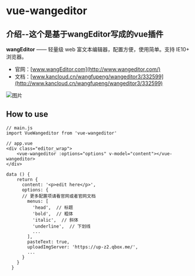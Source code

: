 # vue-wangeditor


## 介绍--这个是基于**wangEditor**写成的vue插件

**wangEditor** —— 轻量级 web 富文本编辑器，配置方便，使用简单。支持 IE10+ 浏览器。

- 官网：[www.wangEditor.com](http://www.wangeditor.com/)
- 文档：[www.kancloud.cn/wangfupeng/wangeditor3/332599](http://www.kancloud.cn/wangfupeng/wangeditor3/332599)

![图片](http://images2015.cnblogs.com/blog/138012/201705/138012-20170530202905633-1840158981.png)


## How to use

```
// main.js
import VueWangeditor from 'vue-wangeditor'
```
```
// app.vue
<div class="editor_wrap">
    <vue-wangeditor :options="options" v-model="content"></vue-wangeditor>
</div>

data () {
    return {
      content: '<p>edit here</p>',
      options: {
      // 更多配置项请看官网或者官网文档
        menus: [
          'head',  // 标题
          'bold',  // 粗体
          'italic',  // 斜体
          'underline',  // 下划线
          ...
        ],
        pasteText: true,
        uploadImgServer: 'https://up-z2.qbox.me/',
        ...
      }
    }
  }
```


